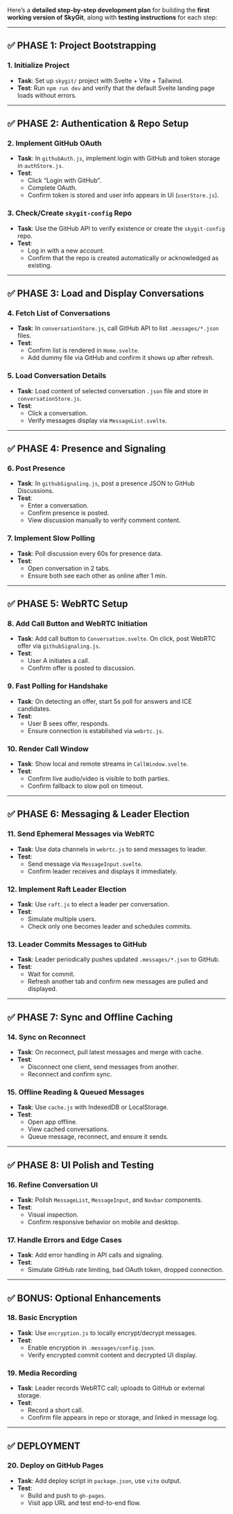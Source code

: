 Here’s a **detailed step-by-step development plan** for building the **first working version of SkyGit**, along with **testing instructions** for each step:

---

## ✅ **PHASE 1: Project Bootstrapping**

### 1. **Initialize Project**
- **Task**: Set up `skygit/` project with Svelte + Vite + Tailwind.
- **Test**: Run `npm run dev` and verify that the default Svelte landing page loads without errors.

---

## ✅ **PHASE 2: Authentication & Repo Setup**

### 2. **Implement GitHub OAuth**
- **Task**: In `githubAuth.js`, implement login with GitHub and token storage in `authStore.js`.
- **Test**:
  - Click “Login with GitHub”.
  - Complete OAuth.
  - Confirm token is stored and user info appears in UI (`userStore.js`).

### 3. **Check/Create `skygit-config` Repo**
- **Task**: Use the GitHub API to verify existence or create the `skygit-config` repo.
- **Test**:
  - Log in with a new account.
  - Confirm that the repo is created automatically or acknowledged as existing.

---

## ✅ **PHASE 3: Load and Display Conversations**

### 4. **Fetch List of Conversations**
- **Task**: In `conversationStore.js`, call GitHub API to list `.messages/*.json` files.
- **Test**:
  - Confirm list is rendered in `Home.svelte`.
  - Add dummy file via GitHub and confirm it shows up after refresh.

### 5. **Load Conversation Details**
- **Task**: Load content of selected conversation `.json` file and store in `conversationStore.js`.
- **Test**:
  - Click a conversation.
  - Verify messages display via `MessageList.svelte`.

---

## ✅ **PHASE 4: Presence and Signaling**

### 6. **Post Presence**
- **Task**: In `githubSignaling.js`, post a presence JSON to GitHub Discussions.
- **Test**:
  - Enter a conversation.
  - Confirm presence is posted.
  - View discussion manually to verify comment content.

### 7. **Implement Slow Polling**
- **Task**: Poll discussion every 60s for presence data.
- **Test**:
  - Open conversation in 2 tabs.
  - Ensure both see each other as online after 1 min.

---

## ✅ **PHASE 5: WebRTC Setup**

### 8. **Add Call Button and WebRTC Initiation**
- **Task**: Add call button to `Conversation.svelte`. On click, post WebRTC offer via `githubSignaling.js`.
- **Test**:
  - User A initiates a call.
  - Confirm offer is posted to discussion.

### 9. **Fast Polling for Handshake**
- **Task**: On detecting an offer, start 5s poll for answers and ICE candidates.
- **Test**:
  - User B sees offer, responds.
  - Ensure connection is established via `webrtc.js`.

### 10. **Render Call Window**
- **Task**: Show local and remote streams in `CallWindow.svelte`.
- **Test**:
  - Confirm live audio/video is visible to both parties.
  - Confirm fallback to slow poll on timeout.

---

## ✅ **PHASE 6: Messaging & Leader Election**

### 11. **Send Ephemeral Messages via WebRTC**
- **Task**: Use data channels in `webrtc.js` to send messages to leader.
- **Test**:
  - Send message via `MessageInput.svelte`.
  - Confirm leader receives and displays it immediately.

### 12. **Implement Raft Leader Election**
- **Task**: Use `raft.js` to elect a leader per conversation.
- **Test**:
  - Simulate multiple users.
  - Check only one becomes leader and schedules commits.

### 13. **Leader Commits Messages to GitHub**
- **Task**: Leader periodically pushes updated `.messages/*.json` to GitHub.
- **Test**:
  - Wait for commit.
  - Refresh another tab and confirm new messages are pulled and displayed.

---

## ✅ **PHASE 7: Sync and Offline Caching**

### 14. **Sync on Reconnect**
- **Task**: On reconnect, pull latest messages and merge with cache.
- **Test**:
  - Disconnect one client, send messages from another.
  - Reconnect and confirm sync.

### 15. **Offline Reading & Queued Messages**
- **Task**: Use `cache.js` with IndexedDB or LocalStorage.
- **Test**:
  - Open app offline.
  - View cached conversations.
  - Queue message, reconnect, and ensure it sends.

---

## ✅ **PHASE 8: UI Polish and Testing**

### 16. **Refine Conversation UI**
- **Task**: Polish `MessageList`, `MessageInput`, and `Navbar` components.
- **Test**:
  - Visual inspection.
  - Confirm responsive behavior on mobile and desktop.

### 17. **Handle Errors and Edge Cases**
- **Task**: Add error handling in API calls and signaling.
- **Test**:
  - Simulate GitHub rate limiting, bad OAuth token, dropped connection.

---

## ✅ **BONUS: Optional Enhancements**

### 18. **Basic Encryption**
- **Task**: Use `encryption.js` to locally encrypt/decrypt messages.
- **Test**:
  - Enable encryption in `.messages/config.json`.
  - Verify encrypted commit content and decrypted UI display.

### 19. **Media Recording**
- **Task**: Leader records WebRTC call; uploads to GitHub or external storage.
- **Test**:
  - Record a short call.
  - Confirm file appears in repo or storage, and linked in message log.

---

## ✅ **DEPLOYMENT**

### 20. **Deploy on GitHub Pages**
- **Task**: Add deploy script in `package.json`, use `vite` output.
- **Test**:
  - Build and push to `gh-pages`.
  - Visit app URL and test end-to-end flow.

